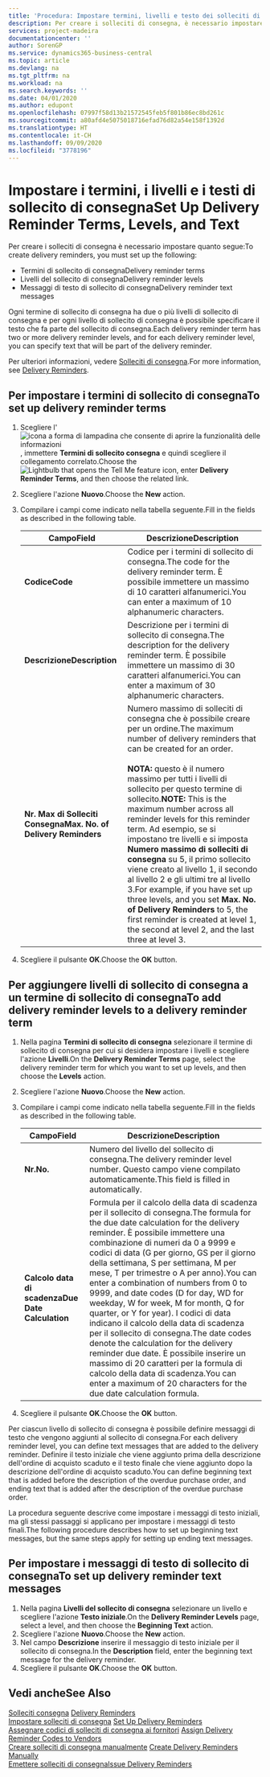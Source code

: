 ```yaml
---
title: 'Procedura: Impostare termini, livelli e testo dei solleciti di consegna'
description: Per creare i solleciti di consegna, è necessario impostare i termini, i livelli e i testi dei solleciti di consegna. messaggi
services: project-madeira
documentationcenter: ''
author: SorenGP
ms.service: dynamics365-business-central
ms.topic: article
ms.devlang: na
ms.tgt_pltfrm: na
ms.workload: na
ms.search.keywords: ''
ms.date: 04/01/2020
ms.author: edupont
ms.openlocfilehash: 07997f58d13b21572545feb5f801b86ec8bd261c
ms.sourcegitcommit: a80afd4e5075018716efad76d82a54e158f1392d
ms.translationtype: HT
ms.contentlocale: it-CH
ms.lasthandoff: 09/09/2020
ms.locfileid: "3778196"
---
```

# <a name="set-up-delivery-reminder-terms-levels-and-text"></a><span data-ttu-id="47cdb-104">Impostare i termini, i livelli e i testi di sollecito di consegna</span><span class="sxs-lookup"><span data-stu-id="47cdb-104">Set Up Delivery Reminder Terms, Levels, and Text</span></span>
<span data-ttu-id="47cdb-105">Per creare i solleciti di consegna è necessario impostare quanto segue:</span><span class="sxs-lookup"><span data-stu-id="47cdb-105">To create delivery reminders, you must set up the following:</span></span>  

- <span data-ttu-id="47cdb-106">Termini di sollecito di consegna</span><span class="sxs-lookup"><span data-stu-id="47cdb-106">Delivery reminder terms</span></span>  
- <span data-ttu-id="47cdb-107">Livelli del sollecito di consegna</span><span class="sxs-lookup"><span data-stu-id="47cdb-107">Delivery reminder levels</span></span>  
- <span data-ttu-id="47cdb-108">Messaggi di testo di sollecito di consegna</span><span class="sxs-lookup"><span data-stu-id="47cdb-108">Delivery reminder text messages</span></span>  

<span data-ttu-id="47cdb-109">Ogni termine di sollecito di consegna ha due o più livelli di sollecito di consegna e per ogni livello di sollecito di consegna è possibile specificare il testo che fa parte del sollecito di consegna.</span><span class="sxs-lookup"><span data-stu-id="47cdb-109">Each delivery reminder term has two or more delivery reminder levels, and for each delivery reminder level, you can specify text that will be part of the delivery reminder.</span></span>  

<span data-ttu-id="47cdb-110">Per ulteriori informazioni, vedere [Solleciti di consegna](delivery-reminders.md).</span><span class="sxs-lookup"><span data-stu-id="47cdb-110">For more information, see [Delivery Reminders](delivery-reminders.md).</span></span>  

## <a name="to-set-up-delivery-reminder-terms"></a><span data-ttu-id="47cdb-111">Per impostare i termini di sollecito di consegna</span><span class="sxs-lookup"><span data-stu-id="47cdb-111">To set up delivery reminder terms</span></span>  

1.  <span data-ttu-id="47cdb-112">Scegliere l'![icona a forma di lampadina che consente di aprire la funzionalità delle informazioni](../../media/ui-search/search_small.png "Informazioni sull'operazione che si desidera eseguire"), immettere **Termini di sollecito consegna** e quindi scegliere il collegamento correlato.</span><span class="sxs-lookup"><span data-stu-id="47cdb-112">Choose the ![Lightbulb that opens the Tell Me feature](../../media/ui-search/search_small.png "Tell me what you want to do") icon, enter **Delivery Reminder Terms**, and then choose the related link.</span></span>  
2.  <span data-ttu-id="47cdb-113">Scegliere l'azione **Nuovo**.</span><span class="sxs-lookup"><span data-stu-id="47cdb-113">Choose the **New** action.</span></span>  
3.  <span data-ttu-id="47cdb-114">Compilare i campi come indicato nella tabella seguente.</span><span class="sxs-lookup"><span data-stu-id="47cdb-114">Fill in the fields as described in the following table.</span></span>  

    |<span data-ttu-id="47cdb-115">Campo</span><span class="sxs-lookup"><span data-stu-id="47cdb-115">Field</span></span>|<span data-ttu-id="47cdb-116">Descrizione</span><span class="sxs-lookup"><span data-stu-id="47cdb-116">Description</span></span>|  
    |---------------------------------|---------------------------------------|  
    |<span data-ttu-id="47cdb-117">**Codice**</span><span class="sxs-lookup"><span data-stu-id="47cdb-117">**Code**</span></span>|<span data-ttu-id="47cdb-118">Codice per i termini di sollecito di consegna.</span><span class="sxs-lookup"><span data-stu-id="47cdb-118">The code for the delivery reminder term.</span></span> <span data-ttu-id="47cdb-119">È possibile immettere un massimo di 10 caratteri alfanumerici.</span><span class="sxs-lookup"><span data-stu-id="47cdb-119">You can enter a maximum of 10 alphanumeric characters.</span></span>|  
    |<span data-ttu-id="47cdb-120">**Descrizione**</span><span class="sxs-lookup"><span data-stu-id="47cdb-120">**Description**</span></span>|<span data-ttu-id="47cdb-121">Descrizione per i termini di sollecito di consegna.</span><span class="sxs-lookup"><span data-stu-id="47cdb-121">The description for the delivery reminder term.</span></span> <span data-ttu-id="47cdb-122">È possibile immettere un massimo di 30 caratteri alfanumerici.</span><span class="sxs-lookup"><span data-stu-id="47cdb-122">You can enter a maximum of 30 alphanumeric characters.</span></span>|  
    |<span data-ttu-id="47cdb-123">**Nr. Max di Solleciti Consegna**</span><span class="sxs-lookup"><span data-stu-id="47cdb-123">**Max. No. of Delivery Reminders**</span></span>|<span data-ttu-id="47cdb-124">Numero massimo di solleciti di consegna che è possibile creare per un ordine.</span><span class="sxs-lookup"><span data-stu-id="47cdb-124">The maximum number of delivery reminders that can be created for an order.</span></span><br /><br /> <span data-ttu-id="47cdb-125">**NOTA:** questo è il numero massimo per tutti i livelli di sollecito per questo termine di sollecito.</span><span class="sxs-lookup"><span data-stu-id="47cdb-125">**NOTE:** This is the maximum number across all reminder levels for this reminder term.</span></span> <span data-ttu-id="47cdb-126">Ad esempio, se si impostano tre livelli e si imposta **Numero massimo di solleciti di consegna** su 5, il primo sollecito viene creato al livello 1, il secondo al livello 2 e gli ultimi tre al livello 3.</span><span class="sxs-lookup"><span data-stu-id="47cdb-126">For example, if you have set up three levels, and you set **Max. No. of Delivery Reminders** to 5, the first reminder is created at level 1, the second at level 2, and the last three at level 3.</span></span>|  

4.  <span data-ttu-id="47cdb-127">Scegliere il pulsante **OK**.</span><span class="sxs-lookup"><span data-stu-id="47cdb-127">Choose the **OK** button.</span></span>  

## <a name="to-add-delivery-reminder-levels-to-a-delivery-reminder-term"></a><span data-ttu-id="47cdb-128">Per aggiungere livelli di sollecito di consegna a un termine di sollecito di consegna</span><span class="sxs-lookup"><span data-stu-id="47cdb-128">To add delivery reminder levels to a delivery reminder term</span></span>  

1.  <span data-ttu-id="47cdb-129">Nella pagina **Termini di sollecito di consegna** selezionare il termine di sollecito di consegna per cui si desidera impostare i livelli e scegliere l'azione **Livelli**.</span><span class="sxs-lookup"><span data-stu-id="47cdb-129">On the **Delivery Reminder Terms** page, select the delivery reminder term for which you want to set up levels, and then choose the **Levels** action.</span></span>  
2.  <span data-ttu-id="47cdb-130">Scegliere l'azione **Nuovo**.</span><span class="sxs-lookup"><span data-stu-id="47cdb-130">Choose the **New** action.</span></span>  
3.  <span data-ttu-id="47cdb-131">Compilare i campi come indicato nella tabella seguente.</span><span class="sxs-lookup"><span data-stu-id="47cdb-131">Fill in the fields as described in the following table.</span></span>  

    |<span data-ttu-id="47cdb-132">Campo</span><span class="sxs-lookup"><span data-stu-id="47cdb-132">Field</span></span>|<span data-ttu-id="47cdb-133">Descrizione</span><span class="sxs-lookup"><span data-stu-id="47cdb-133">Description</span></span>|  
    |---------------------------------|---------------------------------------|  
    |<span data-ttu-id="47cdb-134">**Nr.**</span><span class="sxs-lookup"><span data-stu-id="47cdb-134">**No.**</span></span>|<span data-ttu-id="47cdb-135">Numero del livello del sollecito di consegna.</span><span class="sxs-lookup"><span data-stu-id="47cdb-135">The delivery reminder level number.</span></span> <span data-ttu-id="47cdb-136">Questo campo viene compilato automaticamente.</span><span class="sxs-lookup"><span data-stu-id="47cdb-136">This field is filled in automatically.</span></span>|  
    |<span data-ttu-id="47cdb-137">**Calcolo data di scadenza**</span><span class="sxs-lookup"><span data-stu-id="47cdb-137">**Due Date Calculation**</span></span>|<span data-ttu-id="47cdb-138">Formula per il calcolo della data di scadenza per il sollecito di consegna.</span><span class="sxs-lookup"><span data-stu-id="47cdb-138">The formula for the due date calculation for the delivery reminder.</span></span> <span data-ttu-id="47cdb-139">È possibile immettere una combinazione di numeri da 0 a 9999 e codici di data (G per giorno, GS per il giorno della settimana, S per settimana, M per mese, T per trimestre o A per anno).</span><span class="sxs-lookup"><span data-stu-id="47cdb-139">You can enter a combination of numbers from 0 to 9999, and date codes (D for day, WD for weekday, W for week, M for month, Q for quarter, or Y for year).</span></span> <span data-ttu-id="47cdb-140">I codici di data indicano il calcolo della data di scadenza per il sollecito di consegna.</span><span class="sxs-lookup"><span data-stu-id="47cdb-140">The date codes denote the calculation for the delivery reminder due date.</span></span> <span data-ttu-id="47cdb-141">È possibile inserire un massimo di 20 caratteri per la formula di calcolo della data di scadenza.</span><span class="sxs-lookup"><span data-stu-id="47cdb-141">You can enter a maximum of 20 characters for the due date calculation formula.</span></span>|  

4.  <span data-ttu-id="47cdb-142">Scegliere il pulsante **OK**.</span><span class="sxs-lookup"><span data-stu-id="47cdb-142">Choose the **OK** button.</span></span>  

<span data-ttu-id="47cdb-143">Per ciascun livello di sollecito di consegna è possibile definire messaggi di testo che vengono aggiunti al sollecito di consegna.</span><span class="sxs-lookup"><span data-stu-id="47cdb-143">For each delivery reminder level, you can define text messages that are added to the delivery reminder.</span></span> <span data-ttu-id="47cdb-144">Definire il testo iniziale che viene aggiunto prima della descrizione dell'ordine di acquisto scaduto e il testo finale che viene aggiunto dopo la descrizione dell'ordine di acquisto scaduto.</span><span class="sxs-lookup"><span data-stu-id="47cdb-144">You can define beginning text that is added before the description of the overdue purchase order, and ending text that is added after the description of the overdue purchase order.</span></span>  

<span data-ttu-id="47cdb-145">La procedura seguente descrive come impostare i messaggi di testo iniziali, ma gli stessi passaggi si applicano per impostare i messaggi di testo finali.</span><span class="sxs-lookup"><span data-stu-id="47cdb-145">The following procedure describes how to set up beginning text messages, but the same steps apply for setting up ending text messages.</span></span>  

## <a name="to-set-up-delivery-reminder-text-messages"></a><span data-ttu-id="47cdb-146">Per impostare i messaggi di testo di sollecito di consegna</span><span class="sxs-lookup"><span data-stu-id="47cdb-146">To set up delivery reminder text messages</span></span>  

1.  <span data-ttu-id="47cdb-147">Nella pagina **Livelli del sollecito di consegna** selezionare un livello e scegliere l'azione **Testo iniziale**.</span><span class="sxs-lookup"><span data-stu-id="47cdb-147">On the **Delivery Reminder Levels** page, select a level, and then choose the **Beginning Text** action.</span></span>  
2.  <span data-ttu-id="47cdb-148">Scegliere l'azione **Nuovo**.</span><span class="sxs-lookup"><span data-stu-id="47cdb-148">Choose the **New** action.</span></span>  
3.  <span data-ttu-id="47cdb-149">Nel campo **Descrizione** inserire il messaggio di testo iniziale per il sollecito di consegna.</span><span class="sxs-lookup"><span data-stu-id="47cdb-149">In the **Description** field, enter the beginning text message for the delivery reminder.</span></span>  
4.  <span data-ttu-id="47cdb-150">Scegliere il pulsante **OK**.</span><span class="sxs-lookup"><span data-stu-id="47cdb-150">Choose the **OK** button.</span></span>  

## <a name="see-also"></a><span data-ttu-id="47cdb-151">Vedi anche</span><span class="sxs-lookup"><span data-stu-id="47cdb-151">See Also</span></span>  
 <span data-ttu-id="47cdb-152">[Solleciti consegna](delivery-reminders.md) </span><span class="sxs-lookup"><span data-stu-id="47cdb-152">[Delivery Reminders](delivery-reminders.md) </span></span>  
 <span data-ttu-id="47cdb-153">[Impostare solleciti di consegna](how-to-set-up-delivery-reminders.md) </span><span class="sxs-lookup"><span data-stu-id="47cdb-153">[Set Up Delivery Reminders](how-to-set-up-delivery-reminders.md) </span></span>  
 <span data-ttu-id="47cdb-154">[Assegnare codici di solleciti di consegna ai fornitori](how-to-assign-delivery-reminder-codes-to-vendors.md) </span><span class="sxs-lookup"><span data-stu-id="47cdb-154">[Assign Delivery Reminder Codes to Vendors](how-to-assign-delivery-reminder-codes-to-vendors.md) </span></span>  
 <span data-ttu-id="47cdb-155">[Creare solleciti di consegna manualmente](how-to-create-delivery-reminders-manually.md) </span><span class="sxs-lookup"><span data-stu-id="47cdb-155">[Create Delivery Reminders Manually](how-to-create-delivery-reminders-manually.md) </span></span>  
 [<span data-ttu-id="47cdb-156">Emettere solleciti di consegna</span><span class="sxs-lookup"><span data-stu-id="47cdb-156">Issue Delivery Reminders</span></span>](how-to-issue-delivery-reminders.md)
